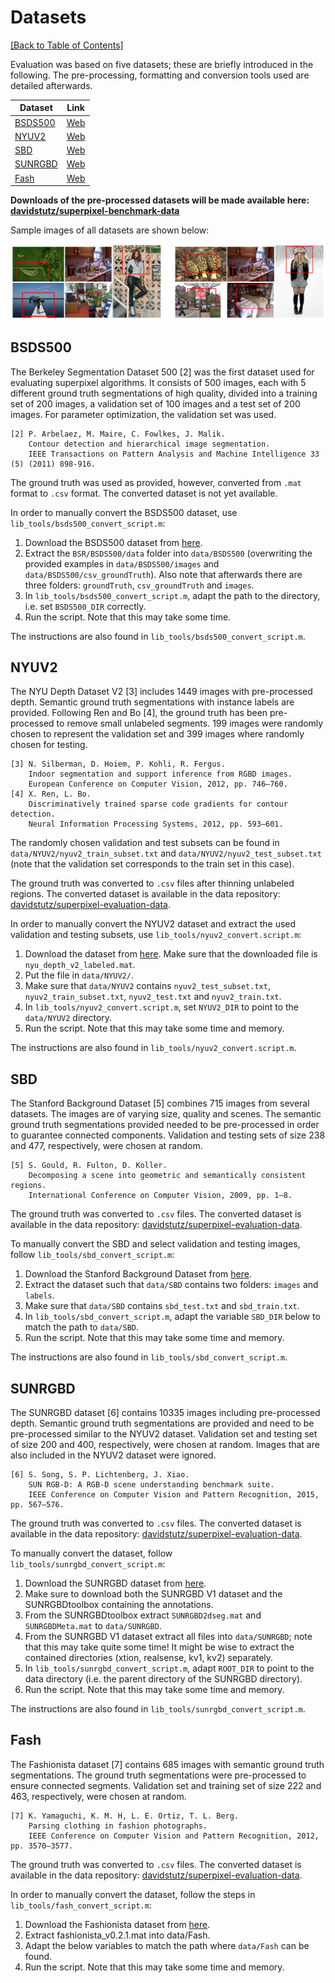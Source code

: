 # Datasets

[[Back to Table of Contents]](README.md)

Evaluation was based on five datasets; these are briefly introduced in the following. 
The pre-processing, formatting and conversion tools used are detailed afterwards.

Dataset             | Link
--------------------|-----
[BSDS500](bsds500)  | [Web](https://www2.eecs.berkeley.edu/Research/Projects/CS/vision/grouping/resources.html)
[NYUV2](nyuv2)      | [Web](http://cs.nyu.edu/~silberman/datasets/nyu_depth_v2.html)
[SBD](sbd)          | [Web](http://dags.stanford.edu/projects/scenedataset.html)
[SUNRGBD](sunrgbd)  | [Web](http://rgbd.cs.princeton.edu/)
[Fash](fash)        | [Web](http://vision.is.tohoku.ac.jp/~kyamagu/research/clothing_parsing/)

**Downloads of the pre-processed datasets will be made available here: 
[davidstutz/superpixel-benchmark-data](https://github.com/davidstutz/superpixel-benchmark-data)**

Sample images of all datasets are shown below:

![Dataset overview.](DATASETS.png?raw=true "Dataset overview.")

## BSDS500

The Berkeley Segmentation Dataset 500 [2] was the first dataset used for evaluating
superpixel algorithms. It consists of 500 images, each with 5 different ground truth
segmentations of high quality, divided into a training set of 200 images, a validation
set of 100 images and a test set of 200 images. For parameter optimization, the validation
set was used.

    [2] P. Arbelaez, M. Maire, C. Fowlkes, J. Malik.
        Contour detection and hierarchical image segmentation.
        IEEE Transactions on Pattern Analysis and Machine Intelligence 33 (5) (2011) 898-916.

The ground truth was used as provided, however, converted from `.mat` format 
to `.csv` format. The converted dataset is not yet available.

In order to manually convert the BSDS500 dataset, use `lib_tools/bsds500_convert_script.m`:

1. Download the BSDS500 dataset from [here](https://www2.eecs.berkeley.edu/Research/Projects/CS/vision/grouping/resources.html).
2. Extract the `BSR/BSDS500/data` folder into `data/BSDS500` (overwriting the provided 
examples in `data/BSDS500/images` and `data/BSDS500/csv_groundTruth`). Also note 
that afterwards there are three folders: `groundTruth`, `csv_groundTruth` and `images`.
3. In `lib_tools/bsds500_convert_script.m`, adapt the path to the directory, 
i.e. set `BSDS500_DIR` correctly.
4. Run the script. Note that this may take some time.

The instructions are also found in `lib_tools/bsds500_convert_script.m`.

## NYUV2

The NYU Depth Dataset V2 [3] includes 1449 images with pre-processed depth.
Semantic ground truth segmentations with instance labels are provided.
Following Ren and Bo [4], the ground truth has been pre-processed to
remove small unlabeled segments. 199 images were randomly chosen to represent the
validation set and 399 images where randomly chosen for testing.

    [3] N. Silberman, D. Hoiem, P. Kohli, R. Fergus.
        Indoor segmentation and support inference from RGBD images.
        European Conference on Computer Vision, 2012, pp. 746–760.
    [4] X. Ren, L. Bo.
        Discriminatively trained sparse code gradients for contour detection.
        Neural Information Processing Systems, 2012, pp. 593–601.

The randomly chosen validation and test subsets can be found in `data/NYUV2/nyuv2_train_subset.txt`
and `data/NYUV2/nyuv2_test_subset.txt` (note that the validation set corresponds to
the train set in this case).

The ground truth was converted to `.csv` files after thinning unlabeled regions.
The converted dataset is available in the data repository:
[davidstutz/superpixel-evaluation-data](https://github.com/davidstutz/superpixel-evaluation-data).

In order to manually convert the NYUV2 dataset and extract the used validation and
testing subsets, use `lib_tools/nyuv2_convert.script.m`:

1. Download the dataset from [here](http://cs.nyu.edu/~silberman/datasets/nyu_depth_v2.html).
Make sure that the downloaded file is `nyu_depth_v2_labeled.mat`.
2. Put the file in `data/NYUV2/`.
3. Make sure that `data/NYUV2` contains `nyuv2_test_subset.txt`, 
`nyuv2_train_subset.txt`, `nyuv2_test.txt` and `nyuv2_train.txt`.
4. In `lib_tools/nyuv2_convert.script.m`, set `NYUV2_DIR` to point to the `data/NYUV2` directory.
5. Run the script. Note that this may take some time and memory.

The instructions are also found in `lib_tools/nyuv2_convert.script.m`.

## SBD

The Stanford Background Dataset [5] combines 715 images from several datasets. 
The images are of varying size, quality and scenes. The semantic ground truth
segmentations provided needed to be pre-processed in order to guarantee connected components.
Validation and testing sets of size 238 and 477, respectively, were chosen at random.

    [5] S. Gould, R. Fulton, D. Koller.
        Decomposing a scene into geometric and semantically consistent regions.
        International Conference on Computer Vision, 2009, pp. 1–8.

The ground truth was converted to `.csv` files. The converted dataset 
is available in the data repository: 
[davidstutz/superpixel-evaluation-data](https://github.com/davidstutz/superpixel-evaluation-data).

To manually convert the SBD and select validation and testing images, follow
`lib_tools/sbd_convert_script.m`:

1. Download the Stanford Background Dataset from [here](http://dags.stanford.edu/projects/scenedataset.html).
2. Extract the dataset such that `data/SBD` contains two folders: `images` and `labels`.
3. Make sure that `data/SBD` contains `sbd_test.txt` and `sbd_train.txt`.
4. In `lib_tools/sbd_convert_script.m`, adapt the variable `SBD_DIR` below to match the path to `data/SBD`.
5. Run the script. Note that this may take some time and memory.

The instructions are also found in `lib_tools/sbd_convert_script.m`.

## SUNRGBD

The SUNRGBD dataset [6] contains 10335 images including pre-processed depth. 
Semantic ground truth segmentations are provided and need to be pre-processed
similar to the NYUV2 dataset. Validation set and testing set of size 200 and 400, 
respectively, were chosen at random. Images that are also included in the NYUV2 
dataset were ignored.

    [6] S. Song, S. P. Lichtenberg, J. Xiao.
        SUN RGB-D: A RGB-D scene understanding benchmark suite.
        IEEE Conference on Computer Vision and Pattern Recognition, 2015, pp. 567–576.

The ground truth was converted to `.csv` files. The converted dataset
is available in the data repository:
[davidstutz/superpixel-evaluation-data](https://github.com/davidstutz/superpixel-evaluation-data).

To manually convert the dataset, follow `lib_tools/sunrgbd_convert_script.m`:

1. Download the SUNRGBD dataset from [here](http://rgbd.cs.princeton.edu/).
2. Make sure to download both the SUNRGBD V1 dataset and the SUNRGBDtoolbox containing the annotations.
3. From the SUNRGBDtoolbox extract `SUNRGBD2dseg.mat` and `SUNRGBDMeta.mat` to `data/SUNRGBD`.
4. From the SUNRGBD V1 dataset extract all files into `data/SUNRGBD`; note that this may take quite some time!
It might be wise to extract the contained directories (xtion, realsense, kv1, kv2) separately.
5. In `lib_tools/sunrgbd_convert_script.m`, adapt `ROOT_DIR` to point to the data directory
(i.e. the parent directory of the SUNRGBD directory).
5. Run the script. Note that this may take some time and memory.

The instructions are also found in `lib_tools/sunrgbd_convert_script.m`.

## Fash

The Fashionista dataset [7] contains 685 images with semantic ground truth segmentations.
The ground truth segmentations were pre-processed to ensure connected segments.
Validation set and training set of size 222 and 463, respectively, were chosen at random.

    [7] K. Yamaguchi, K. M. H, L. E. Ortiz, T. L. Berg.
        Parsing clothing in fashion photographs.
        IEEE Conference on Computer Vision and Pattern Recognition, 2012, pp. 3570–3577.

The ground truth was converted to `.csv` files. The converted dataset is available
in the data repository:
[davidstutz/superpixel-evaluation-data](https://github.com/davidstutz/superpixel-evaluation-data).

In order to manually convert the dataset, follow the steps in `lib_tools/fash_convert_script.m`:

1. Download the Fashionista dataset from [here](http://vision.is.tohoku.ac.jp/~kyamagu/research/clothing_parsing/).
2. Extract fashionista_v0.2.1.mat into data/Fash.
3. Adapt the below variables to match the path where `data/Fash` can be found.
4. Run the script. Note that this may take some time and memory.